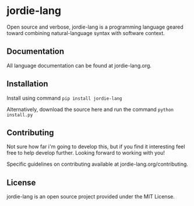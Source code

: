 # jordie-lang

Open source and verbose, jordie-lang is a programming language geared toward combining natural-language syntax with software context.

## Documentation

All language documentation can be found at jordie-lang.org.

## Installation

Install using command `pip install jordie-lang`

Alternatively, download the source here and run the command `python install.py`

## Contributing

Not sure how far i'm going to develop this, but if you find it interesting feel free to help develop further. Looking forward to working with you!

Specific guidelines on contributing available at jordie-lang.org/contributing.

## License

jordie-lang is an open source project provided under the MIT License.
